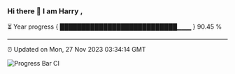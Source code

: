 ### Hi there 👋 I am Harry , 

⏳ Year progress { ███████████████████████████▁▁▁ } 90.45 %

---

⏰ Updated on Mon, 27 Nov 2023 03:34:14 GMT

![Progress Bar CI](https://github.com/duykhang68/duykhang68/workflows/Progress%20Bar%20CI/badge.svg)
